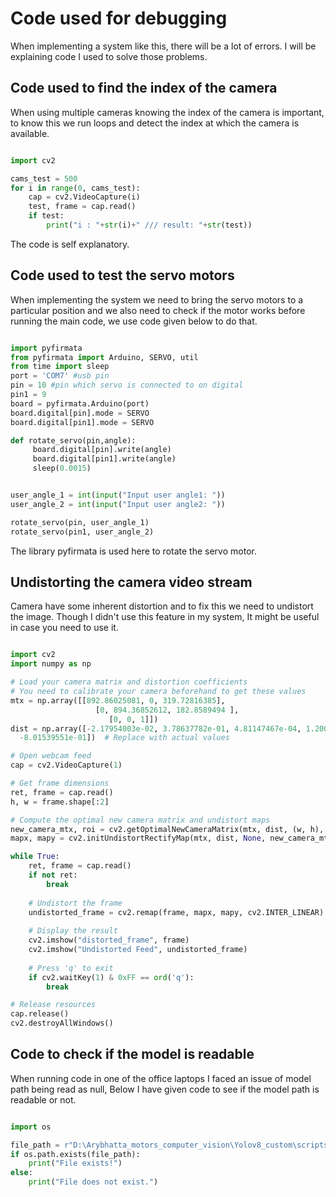 # Code used for debugging

When implementing a system like this, there will be a lot of errors. I will be explaining code I used to solve those problems.


## Code used to find the index of the camera

When using multiple cameras knowing the index of the camera is important, to know this we run loops and detect the index at which the camera is available.

```py title="camera_index_finder.py" linenums="1"

import cv2

cams_test = 500
for i in range(0, cams_test):
    cap = cv2.VideoCapture(i)
    test, frame = cap.read()
    if test:
        print("i : "+str(i)+" /// result: "+str(test))
```
 The code is self explanatory.


## Code used to test the servo motors

When implementing the system we need to bring the servo motors to a particular position and we also need to check if the motor works before running the main code, we use code given below to do that.

```py title="Pyfirmata_test_code_motor_running.py" linenums="1"

import pyfirmata
from pyfirmata import Arduino, SERVO, util
from time import sleep
port = 'COM7' #usb pin
pin = 10 #pin which servo is connected to on digital
pin1 = 9
board = pyfirmata.Arduino(port)
board.digital[pin].mode = SERVO
board.digital[pin1].mode = SERVO    

def rotate_servo(pin,angle):
     board.digital[pin].write(angle)
     board.digital[pin1].write(angle)
     sleep(0.0015)


user_angle_1 = int(input("Input user angle1: "))
user_angle_2 = int(input("Input user angle2: "))

rotate_servo(pin, user_angle_1)
rotate_servo(pin1, user_angle_2)

```

The library pyfirmata is used here to rotate the servo motor.


## Undistorting the camera video stream

Camera have some inherent distortion and to fix this we need to undistort the image. Though I didn't use this feature in my system, It might be useful in case you need to use it.

```py title="" linenums="1"

import cv2
import numpy as np

# Load your camera matrix and distortion coefficients
# You need to calibrate your camera beforehand to get these values
mtx = np.array([[892.86025081, 0, 319.72816385],
                   [0, 894.36852612, 182.8589494 ],
                      [0, 0, 1]])
dist = np.array([-2.17954003e-02, 3.78637782e-01, 4.81147467e-04, 1.20099914e-03,
  -8.01539551e-01])  # Replace with actual values

# Open webcam feed
cap = cv2.VideoCapture(1)

# Get frame dimensions
ret, frame = cap.read()
h, w = frame.shape[:2]

# Compute the optimal new camera matrix and undistort maps
new_camera_mtx, roi = cv2.getOptimalNewCameraMatrix(mtx, dist, (w, h), 1, (w, h))
mapx, mapy = cv2.initUndistortRectifyMap(mtx, dist, None, new_camera_mtx, (w, h), 5)

while True:
    ret, frame = cap.read()
    if not ret:
        break
    
    # Undistort the frame
    undistorted_frame = cv2.remap(frame, mapx, mapy, cv2.INTER_LINEAR)
    
    # Display the result
    cv2.imshow("distorted_frame", frame)
    cv2.imshow("Undistorted Feed", undistorted_frame)
    
    # Press 'q' to exit
    if cv2.waitKey(1) & 0xFF == ord('q'):
        break

# Release resources
cap.release()
cv2.destroyAllWindows()
```

## Code to check if the model is readable

When running code in one of the office laptops I faced an issue of model path being read as null, Below I have given code to see if the model path is readable or not.

```py title="model_path_checker.py" linenums="1"

import os

file_path = r"D:\Arybhatta_motors_computer_vision\Yolov8_custom\scripts\models\best-yolov11n.pt"
if os.path.exists(file_path):
    print("File exists!")
else:
    print("File does not exist.")

```
